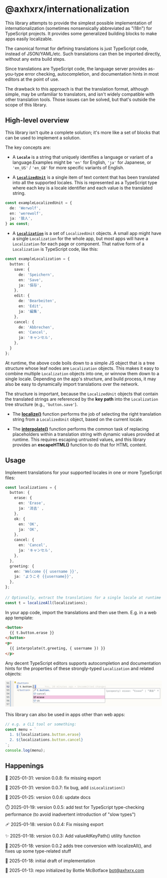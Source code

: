 # @axhxrx/internationalization

This library attempts to provide the simplest possible implementation of internationalization (sometimes nonsensically abbreviated as "i18n") for TypeScript projects. It provides some generalized building blocks to make apps easily localizable.

The canonical format for defining translations is just TypeScript code, instead of JSON/YAML/etc. Such translations can then be imported directly, without any extra build steps.

Since translations are TypeScript code, the language server provides as-you-type error checking, autocompletion, and documentation hints in most editors at the point of use.

The drawback to this approach is that the translation format, although simple, may be unfamiliar to translators, and isn't widely compatible with other translation tools. Those issues can be solved, but that's outside the scope of this library.

## High-level overview

This library isn't quite a complete solution; it's more like a set of blocks that can be used to implement a solution.

The key concepts are:

- A **`Locale`** is a string that uniquely identifies a language or variant of a language.Examples might be `'en'` for English, `'ja'` for Japanese, or `'en_US'` / `'en_GB'` for more specific variants of English.

- A [**`LocalizedUnit`**](./LocalizedUnit.ts) is a single item of text content that has been translated into all the supported locales. This is represented as a TypeScript type where each key is a locale identifier and each value is the translated string.

```ts
const exampleLocalizedUnit = {
  de: 'Werwolf',
  en: 'werewolf',
  ja: '狼人',
} as const;
```

- A [**`Localization`**](./Localization.ts) is a set of `LocalizedUnit` objects. A small app might have a single `Localization` for the whole app, but most apps will have a `Localization` for each page or component. That native form of a `Localization` is TypeScript code, like this:

```ts
const exampleLocalization = {
  button: {
    save: {
      de: 'Speichern',
      en: 'Save',
      ja: '保存',
    },
    edit: {
      de: 'Bearbeiten',
      en: 'Edit',
      ja: '編集',
    },
    cancel: {
      de: 'Abbrechen',
      en: 'Cancel',
      ja: 'キャンセル',
    },
  }
};
```

At runtime, the above code boils down to a simple JS object that is a tree structure whose leaf nodes are `Localization` objects. This makes it easy to combine multiple `Localization` objects into one, or winnow them down to a single locale. Depending on the app's structure, and build process, it may also be easy to dynamically import translations over the network.

The structure is important, because the `LocalizedUnit` objects that contain the translated strings are referenced by the **key path** into the `Localization` tree structure (e.g., `'button.save'`).

- The [**localize()**](./localize.ts) function performs the job of selecting the right translation string from a `LocalizedUnit` object, based on the current locale.

- The [**interpolate()**](./interpolate.ts) function performs the common task of replacing placeholders within a translation string with dynamic values provided at runtime. This requires escaping untrusted values, and this library provides an **escapeHTML()** function to do that for HTML content.

## Usage

Implement translations for your supported locales in one or more TypeScript files:

```ts
const localizations = {
  button: {
    erase: {
      en: 'Erase',
      ja: '消去' ,
    },
    ok: {
      en: 'OK',
      ja: 'OK',
    },
    cancel: {
      en: 'Cancel',
      ja: 'キャンセル',
    },
  },
  greeting: {
    en: 'Welcome {{ username }}',
    ja: 'ようこそ {{username}}',
  },
};

// Optionally, extract the translations for a single locale at runtime for convenience and/or efficiency:
const t = localizeAll(localizations);
```

In your app code, import the translations and then use them. E.g. in a web app template:

```html
<button>
  {{ t.button.erase }}
</button>
<p>
  {{ interpolate(t.greeting, { username }) }}
</p>
```

Any decent TypeScript editors supports autocompletion and documentation hints for the properties of these strongly-typed `Localization` and related objects: 

![alt text](README.screenshot.jpg)

This library can also be used in apps other than web apps:

```typescript
// e.g. a CLI tool or something:
const menu = `
  1. ${localizations.button.erase}
  2. ${localizations.button.cancel}
`;
console.log(menu);
```

## Happenings

🔧 2025-01-31: version 0.0.8: fix missing export

🔧 2025-01-31: version 0.0.7: fix bug, add `isLocalization()`

📖 2025-01-25: version 0.0.6: update docs

⏱️ 2025-01-19: version 0.0.5: add test for TypeScript type-checking performance (to avoid inadvertent introduction of "slow types")

🩹 2025-01-18: version 0.0.4: Fix missing export

✨ 2025-01-18: version 0.0.3: Add valueAtKeyPath() utility function

👹 2025-01-18: version 0.0.2 adds tree conversion with localizeAll(), and fixes up some type-related stuff

👹 2025-01-18: initial draft of implementation

🤖 2025-01-13: repo initialized by Bottie McBotface bot@axhxrx.com
